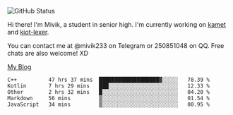 ![GitHub Status](https://github-readme-stats.vercel.app/api?show_icons=true&username=Mivik)

Hi there! I'm Mivik, a student in senior high. I'm currently working on [kamet](https://github.com/Mivik/kamet) and [kiot-lexer](https://github.com/KiotLand/kiot-lexer).

You can contact me at @mivik233 on Telegram or 250851048 on QQ. Free chats are also welcome! XD

[My Blog](https://mivik.gitee.io)

<!--START_SECTION:waka-->
```text
C++          47 hrs 37 mins  ███████████████████▓░░░░░   78.39 % 
Kotlin       7 hrs 29 mins   ███░░░░░░░░░░░░░░░░░░░░░░   12.33 % 
Other        2 hrs 32 mins   █░░░░░░░░░░░░░░░░░░░░░░░░   04.20 % 
Markdown     56 mins         ▒░░░░░░░░░░░░░░░░░░░░░░░░   01.54 % 
JavaScript   34 mins         ▒░░░░░░░░░░░░░░░░░░░░░░░░   00.95 % 
```
<!--END_SECTION:waka-->
